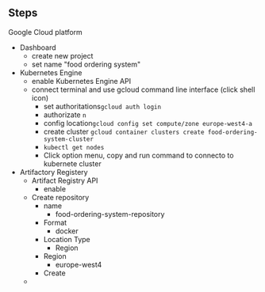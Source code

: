## Steps

Google Cloud platform

* Dashboard
  * create new project
  * set name "food ordering system"
* Kubernetes Engine
  * enable Kubernetes Engine API
  * connect terminal and use gcloud command line interface (click shell icon)
    * set authoritations`gcloud auth login`
    * authorizate `n`
    * config location`gcloud config set compute/zone europe-west4-a`
    * create cluster `gcloud container clusters create food-ordering-system-cluster`
    * `kubectl get nodes`
    * Click option menu, copy and run command to connecto to kubernete cluster
* Artifactory Registery
  * Artifact Registry API
    * enable
  * Create repository
    * name
      * food-ordering-system-repository
    * Format
      * docker
    * Location Type
      * Region
    * Region
      * europe-west4
    * Create
  *
